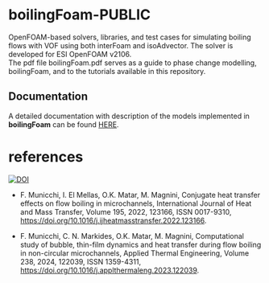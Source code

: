 # boilingFoam-PUBLIC
OpenFOAM-based solvers, libraries, and test cases for simulating boiling flows with VOF using both interFoam and isoAdvector. The solver is developed for ESI OpenFOAM v2106. <br>
The pdf file boilingFoam.pdf serves as a guide to phase change modelling, boilingFoam, and to the tutorials available in this repository.

Documentation
-------------
A detailed documentation with description of the models implemented in __boilingFoam__ can be found [HERE](/doc/boilingFoam.pdf).

# references

[![DOI](https://zenodo.org/badge/DOI/10.5281/zenodo.7991049.svg)](https://doi.org/10.5281/zenodo.7991049)

* F. Municchi, I. El Mellas, O.K. Matar, M. Magnini,
Conjugate heat transfer effects on flow boiling in microchannels,
International Journal of Heat and Mass Transfer,
Volume 195,
2022,
123166,
ISSN 0017-9310,
https://doi.org/10.1016/j.ijheatmasstransfer.2022.123166.

* F. Municchi, C. N. Markides, O.K. Matar, M. Magnini,
Computational study of bubble, thin-film dynamics and heat transfer during flow boiling in non-circular microchannels,
Applied Thermal Engineering,
Volume 238,
2024,
122039,
ISSN 1359-4311,
https://doi.org/10.1016/j.applthermaleng.2023.122039.

